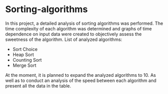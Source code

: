 # Sorting-algorithms
In this project, a detailed analysis of sorting algorithms was performed. 
The time complexity of each algorithm was determined and graphs of time dependence on input data were created to objectively assess the sweetness of the algorithm.
List of analyzed algorithms:
- Sort Choice
- Heap Sort
- Counting Sort
- Merge Sort



At the moment, it is planned to expand the analyzed algorithms to 10.
As well as to conduct an analysis of the speed between each algorithm and present all the data in the table.

